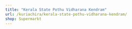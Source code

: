 ```yaml
---
title: "Kerala State Pothu Vidharana Kendram"
url: /kuriachira/kerala-state-pothu-vidharana-kendram/
shop: Supermarkt
---
```

